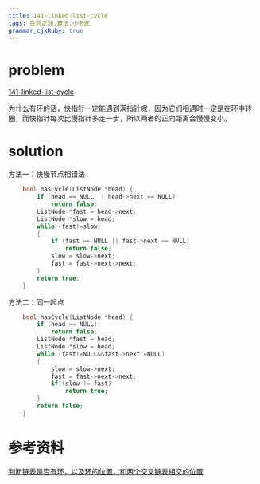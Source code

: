 ```yaml
---
title: 141-linked-list-cycle
tags: 在河之洲,算法,小书匠
grammar_cjkRuby: true
---
```


# problem
[141-linked-list-cycle](https://leetcode.com/problems/linked-list-cycle/#/description)

为什么有环的话，快指针一定能遇到满指针呢，因为它们相遇时一定是在环中转圈，而快指针每次比慢指针多走一步，所以两者的正向距离会慢慢变小。
# solution
方法一：快慢节点相错法
```cpp
    bool hasCycle(ListNode *head) {
        if (head == NULL || head->next == NULL)
            return false;
        ListNode *fast = head->next;
        ListNode *slow = head;
        while (fast!=slow)
        {
            if (fast == NULL || fast->next == NULL)
                return false;
            slow = slow->next;
            fast = fast->next->next;
        }
        return true;
    }
```
方法二：同一起点

```cpp
    bool hasCycle(ListNode *head) {
        if (head == NULL)
            return false;
        ListNode *fast = head;
        ListNode *slow = head;
        while (fast!=NULL&&fast->next!=NULL)
        {
            slow = slow->next;
            fast = fast->next->next;
            if (slow != fast)
                return true;
        }
        return false;
    }
```

# 参考资料
[判断链表是否有环，以及环的位置，和两个交叉链表相交的位置](http://www.cnblogs.com/missair/archive/2010/08/05/1793492.html)